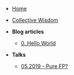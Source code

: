 * [Home](/)
* [Collective Wisdom](https://blog.jules-ivanic.com/collective_wisdom.html)

* **Blog articles**
  * [0. Hello World](articles/hello_world.md)

* **Talks**
  * [05.2019 - Pure FP?](talks/pure_fp.md)
